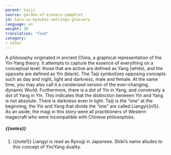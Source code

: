 ```yaml
---
parent: taiji
source: garden-of-sinners-pamphlet
id: kara-no-kyoukai-settings-glossary
language: en
weight: 30
translation: "food"
category:
- other
---
```


A philosophy originated in ancient China, a graphical representation of the Yin-Yang theory.
It attempts to capture the essence of everything on a conceptual level: those that are active are defined as Yang (white), and the opposite are defined as Yin (black).
The Taiji symbolizes opposing concepts such as day and night, light and darkness, male and female. At the same time, you may also call it a condensed version of the ever-changing, dynamic World.
Furthermore, there is a dot of Yin in Yang, and conversely a dot of Yang in Yin. This indicates that the distinction between Yin and Yang is not absolute. There is darkness even in light.
Taiji is the “one” at the beginning, the Yin and Yang that divide the “one” are called Liangyi{{n1}}.
As an aside, the magi in this story were all practitioners of Western magecraft who were incompatible with Chinese philosophies.

##### {{notes}}

1. {{note1}} Liangyi is read as Ryougi in Japanese. Shiki’s name alludes to this concept of Yin/Yang duality.
